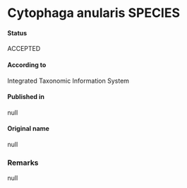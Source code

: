# Cytophaga anularis SPECIES

#### Status
ACCEPTED

#### According to
Integrated Taxonomic Information System

#### Published in
null

#### Original name
null

### Remarks
null